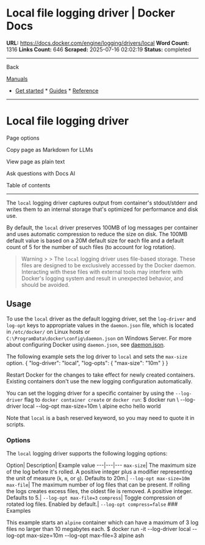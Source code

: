 # Local file logging driver | Docker Docs

**URL:** https://docs.docker.com/engine/logging/drivers/local
**Word Count:** 1316
**Links Count:** 646
**Scraped:** 2025-07-16 02:02:19
**Status:** completed

---

Back

[Manuals](https://docs.docker.com/manuals/)

  * [Get started](https://docs.docker.com/get-started/)   * [Guides](https://docs.docker.com/guides/)   * [Reference](https://docs.docker.com/reference/)

* * *

# Local file logging driver

Page options

Copy page as Markdown for LLMs

View page as plain text

Ask questions with Docs AI

Table of contents

* * *

The `local` logging driver captures output from container's stdout/stderr and writes them to an internal storage that's optimized for performance and disk use.

By default, the `local` driver preserves 100MB of log messages per container and uses automatic compression to reduce the size on disk. The 100MB default value is based on a 20M default size for each file and a default count of 5 for the number of such files \(to account for log rotation\).

> Warning >  > The `local` logging driver uses file-based storage. These files are designed to be exclusively accessed by the Docker daemon. Interacting with these files with external tools may interfere with Docker's logging system and result in unexpected behavior, and should be avoided.

## Usage

To use the `local` driver as the default logging driver, set the `log-driver` and `log-opt` keys to appropriate values in the `daemon.json` file, which is located in `/etc/docker/` on Linux hosts or `C:\ProgramData\docker\config\daemon.json` on Windows Server. For more about configuring Docker using `daemon.json`, see [daemon.json](https://docs.docker.com/reference/cli/dockerd/#daemon-configuration-file).

The following example sets the log driver to `local` and sets the `max-size` option.               {       "log-driver": "local",       "log-opts": {         "max-size": "10m"       }     }

Restart Docker for the changes to take effect for newly created containers. Existing containers don't use the new logging configuration automatically.

You can set the logging driver for a specific container by using the `--log-driver` flag to `docker container create` or `docker run`:               $ docker run \           --log-driver local --log-opt max-size=10m \           alpine echo hello world     

Note that `local` is a bash reserved keyword, so you may need to quote it in scripts.

### Options

The `local` logging driver supports the following logging options:

Option| Description| Example value   ---|---|---   `max-size`| The maximum size of the log before it's rolled. A positive integer plus a modifier representing the unit of measure \(`k`, `m`, or `g`\). Defaults to 20m.| `--log-opt max-size=10m`   `max-file`| The maximum number of log files that can be present. If rolling the logs creates excess files, the oldest file is removed. A positive integer. Defaults to 5.| `--log-opt max-file=3`   `compress`| Toggle compression of rotated log files. Enabled by default.| `--log-opt compress=false`      ### Examples

This example starts an `alpine` container which can have a maximum of 3 log files no larger than 10 megabytes each.               $ docker run -it --log-driver local --log-opt max-size=10m --log-opt max-file=3 alpine ash